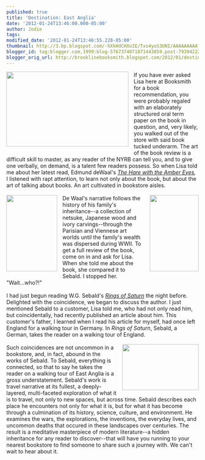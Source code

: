 ```yaml
---
published: true
title: 'Destination: East Anglia'
date: '2012-01-24T13:46:00.000-05:00'
author: Jodie
tags: 
modified_date: '2012-01-24T13:46:55.228-05:00'
thumbnail: http://3.bp.blogspot.com/-hXkHdCHXoIE/Txs4yoS3UNI/AAAAAAAAATU/KHS0o1c8iv0/s72-c/ringnames_big.gif
blogger_id: tag:blogger.com,1999:blog-5767374071871443859.post-7939422223649612419
blogger_orig_url: http://brooklinebooksmith.blogspot.com/2012/01/destination-east-anglia.html
---
```


<div class="separator" style="border: currentColor; clear: both; text-align: center;"><a href="http://3.bp.blogspot.com/-hXkHdCHXoIE/Txs4yoS3UNI/AAAAAAAAATU/KHS0o1c8iv0/s1600/ringnames_big.gif" imageanchor="1" style="clear: left; cssfloat: left; float: left; margin-bottom: 1em; margin-right: 1em;"><img border="0" height="196" nfa="true" src="http://3.bp.blogspot.com/-hXkHdCHXoIE/Txs4yoS3UNI/AAAAAAAAATU/KHS0o1c8iv0/s320/ringnames_big.gif" width="320" /></a></div><div style="border: currentColor;">If you have ever asked Lisa here at Booksmith for a book recommendation, you were probably regaled with an elaborately structured oral term paper on the book in question, and, very likely, you walked out of the store with said book tucked underarm. The art of the book review is a difficult skill to master, as&nbsp;any reader of the NYRB can tell you, and to give one verbally, on demand, is a talent few readers possess. So when Lisa told me about her latest read, Edmund deWaal's <em><a href="http://www.brooklinebooksmith-shop.com/book/9780312569372">The Hare with the Amber Eyes</a>,</em> I listened with rapt attention, to learn not only about the book, but about the art of talking about books. An art cultivated in bookstore aisles.</div><div style="border: currentColor;"><br /></div><div style="border: currentColor;"><a href="http://3.bp.blogspot.com/-x_EVjGk3zUU/Txs46zelqQI/AAAAAAAAATk/dl7_9AV30Hk/s1600/rings.jpg" imageanchor="1" style="clear: right; cssfloat: right; float: right; margin-bottom: 1em; margin-left: 1em;"><img border="0" height="200" nfa="true" src="http://3.bp.blogspot.com/-x_EVjGk3zUU/Txs46zelqQI/AAAAAAAAATk/dl7_9AV30Hk/s200/rings.jpg" width="128" /></a><a href="http://4.bp.blogspot.com/-IMSloCGfmUw/Txs417bR2nI/AAAAAAAAATc/YwEQ_dkfx2s/s1600/9780312569372.jpg" imageanchor="1" style="clear: left; cssfloat: left; float: left; margin-bottom: 1em; margin-right: 1em;"><img border="0" height="200" nfa="true" src="http://4.bp.blogspot.com/-IMSloCGfmUw/Txs417bR2nI/AAAAAAAAATc/YwEQ_dkfx2s/s200/9780312569372.jpg" width="133" /></a>De Waal's narrative follows the history of his family's inheritance--a collection&nbsp;of netsuke, Japanese wood and ivory carvings--through the Parisian and Viennese art worlds&nbsp;until the family's wealth was dispersed&nbsp;during WWII. To get a full review of the book, come on in and ask for Lisa. When she told me about the book, she compared it to Sebald. I stopped her. "Wait...who?!" </div><div style="border: currentColor;"><br /></div><div style="border: currentColor;">I had just begun reading W.G. Sebald's <em><a href="http://www.brooklinebooksmith-shop.com/book/9780811214131">Rings of Saturn</a></em> the night before. Delighted with the coincidence, we began to discuss the author. I just mentioned Sebald to a customer, Lisa told me, who had not only read him, but coincidentally, had recently published an article about him. This customer's father, I learned when I read his article for myself, had once left England for a walking tour in Germany. In <em>Rings of Saturn</em>, Sebald, a German, takes the reader on a walking tour of England.</div><div style="border: currentColor;"><br /></div><div style="border: currentColor;"><a href="http://3.bp.blogspot.com/-05IHZfQ8fV4/Txs5jZiBt7I/AAAAAAAAATs/h_SWVecTCqM/s1600/hareambereyes.jpg" imageanchor="1" style="clear: right; cssfloat: right; float: right; margin-bottom: 1em; margin-left: 1em;"><img border="0" height="120" nfa="true" src="http://3.bp.blogspot.com/-05IHZfQ8fV4/Txs5jZiBt7I/AAAAAAAAATs/h_SWVecTCqM/s200/hareambereyes.jpg" width="200" /></a>Such coincidences are not uncommon in a bookstore, and, in fact, abound in the works of Sebald. To Sebald, everything is connected, so that to say he takes the reader on a walking tour of East Anglia is a gross understatement. Sebald's work is travel narrative at its fullest, a deeply-layered, multi-faceted exploration of what it is to travel, not only to new spaces, but across time. Sebald describes each place he encounters not only for what it is, but for what it has become through a culmination of its history, science, culture, and environment. He examines the wars, the explorations, the inventions, the everyday lives, and uncommon deaths that occured in these landscapes over centuries. The result is a meditative masterpiece of modern literature--a hidden inheritance for any reader to discover--that will have you running to your nearest bookstore to find someone to share such a journey with. We can't wait to hear about it.</div><div style="border: currentColor;"><br /></div>